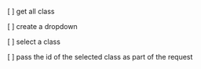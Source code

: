 
[ ] get all class

[ ] create a dropdown

[ ] select a class

[ ] pass the id of the selected class as part of the request